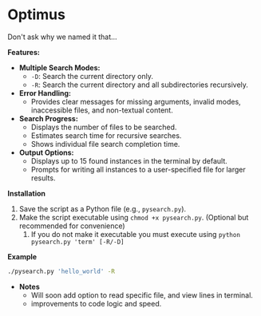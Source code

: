 # Optimus  

Don't ask why we named it that... 

**Features:**

* **Multiple Search Modes:**
    * `-D`: Search the current directory only.
    * `-R`: Search the current directory and all subdirectories recursively.
* **Error Handling:**
    * Provides clear messages for missing arguments, invalid modes, inaccessible files, and non-textual content.
* **Search Progress:**
    * Displays the number of files to be searched.
    * Estimates search time for recursive searches.
    * Shows individual file search completion time.
* **Output Options:**
    * Displays up to 15 found instances in the terminal by default.
    * Prompts for writing all instances to a user-specified file for larger results.

**Installation**

1. Save the script as a Python file (e.g., `pysearch.py`).
2. Make the script executable using `chmod +x pysearch.py`. (Optional but recommended for convenience)
   1. If you do not make it executable you must execute using `python pysearch.py 'term' [-R/-D]`    

**Example**

```bash
./pysearch.py 'hello_world' -R
```

* **Notes**
    * Will soon add option to read specific file, and view lines in terminal.
    * improvements to code logic and speed.
